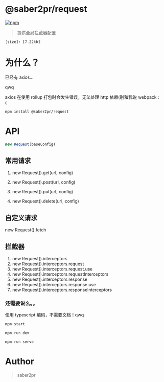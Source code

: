# @saber2pr/request

[![npm](https://img.shields.io/npm/v/@saber2pr/request.svg?color=blue)](https://www.npmjs.com/package/@saber2pr/request)

> 提供全局拦截器配置

`[size]: [7.22kb]`

# 为什么？

已经有 axios...

qwq

axios 在使用 rollup 打包时会发生错误，无法处理 http 依赖(别和我说 webpack :(

```bash
npm install @saber2pr/request
```

# API

```ts
new Request(baseConfig)
```

## 常用请求

1. new Request().get(url, config)

2. new Request().post(url, config)

3. new Request().put(url, config)

4. new Request().delete(url, config)

## 自定义请求

new Request().fetch

## 拦截器

1. new Request().interceptors
2. new Request().interceptors.request
3. new Request().interceptors.request.use
4. new Request().interceptors.requestInterceptors
5. new Request().interceptors.response
6. new Request().interceptors.response.use
7. new Request().interceptors.responseInterceptors

### 还需要说么。。

使用 typescript 编码，不需要文档！qwq

```ts
npm start

npm run dev

npm run serve
```

# Author

> saber2pr
